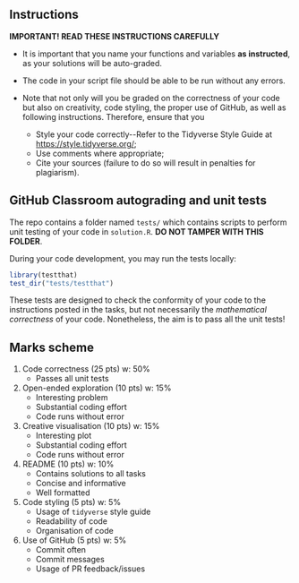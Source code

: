 ## Instructions

**IMPORTANT! READ THESE INSTRUCTIONS CAREFULLY**

<!-- - Write all of your R code in a single `solution.R`. **Only the code contained within this file will be assessed**. -->

- It is important that you name your functions and variables **as instructed**, as your solutions will be auto-graded.

- The code in your script file should be able to be run without any errors.

- Note that not only will you be graded on the correctness of your code but also on creativity, code styling, the proper use of GitHub, as well as following instructions. Therefore, ensure that you

   - Style your code correctly--Refer to the Tidyverse Style Guide at https://style.tidyverse.org/;
   - Use comments where appropriate;
   - Cite your sources (failure to do so will result in penalties for plagiarism).

## GitHub Classroom autograding and unit tests

The repo contains a folder named `tests/` which contains scripts to perform unit testing of your code in `solution.R`. **DO NOT TAMPER WITH THIS FOLDER**. 

During your code development, you may run the tests locally:

```r
library(testthat)
test_dir("tests/testthat")
```

These tests are designed to check the conformity of your code to the instructions posted in the tasks, but not necessarily the *mathematical correctness* of your code. Nonetheless, the aim is to pass all the unit tests!

## Marks scheme

1. Code correctness (25 pts) w: 50%
   - Passes all unit tests   
2. Open-ended exploration (10 pts) w: 15%
   - Interesting problem
   - Substantial coding effort
   - Code runs without error
3. Creative visualisation (10 pts) w: 15%
   - Interesting plot
   - Substantial coding effort
   - Code runs without error 
4. README (10 pts) w: 10%
   - Contains solutions to all tasks
   - Concise and informative
   - Well formatted
5. Code styling (5 pts) w: 5%
   - Usage of `tidyverse` style guide
   - Readability of code
   - Organisation of code
6. Use of GitHub (5 pts) w: 5%
   - Commit often
   - Commit messages
   - Usage of PR feedback/issues
